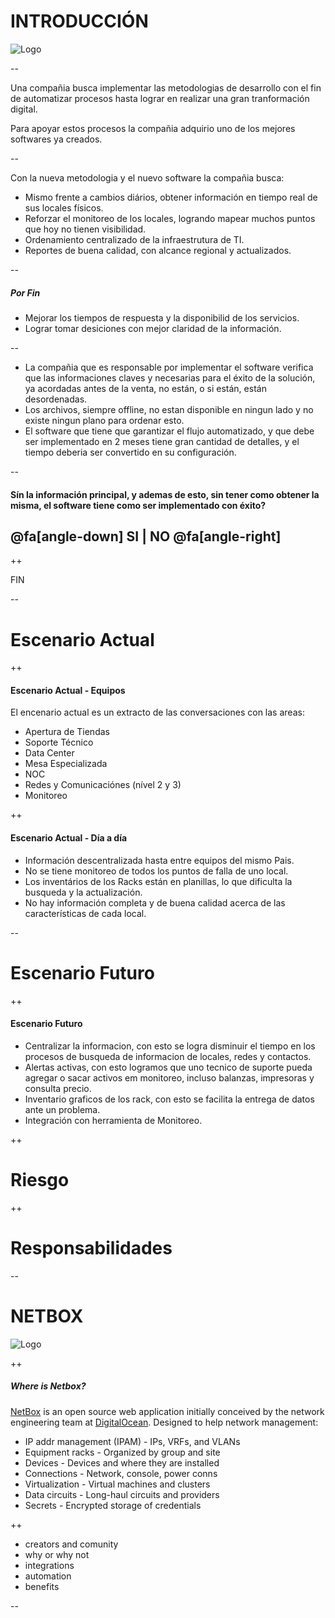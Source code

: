 
# INTRODUCCIÓN

![Logo](https://www.cencosud.com/cencosud/site/artic/20160119/imag/foto_0000000320160119163856.png)

--

Una compañia busca implementar las metodologias de desarrollo con el fin de automatizar procesos hasta lograr en realizar una gran tranformación digital.

Para apoyar estos procesos la compañia adquirio uno de los mejores softwares ya creados.

--

Con la nueva metodologia y el nuevo software la compañia busca:
* Mismo frente a cambios diários, obtener información en tiempo real de sus locales físicos.
* Reforzar el monitoreo de los locales, logrando mapear muchos puntos que hoy no tienen visibilidad.
* Ordenamiento centralizado de la infraestrutura de TI.
* Reportes de buena calidad, con alcance regional y actualizados.

--

##### Por Fin

* Mejorar los tiempos de respuesta y la disponibilid de los servicios.
* Lograr tomar desiciones con mejor claridad de la información.

--

* La compañia que es responsable por implementar el software verifica que las informaciones claves y necesarias para el éxito de la solución, ya acordadas antes de la venta, no están, o si están, están desordenadas.
* Los archivos, siempre offline, no estan disponible en ningun lado y no existe ningun plano para ordenar esto.
* El software que tiene que garantizar el flujo automatizado, y que debe ser implementado en 2 meses tiene gran cantidad de detalles, y el tiempo deberia ser convertido en su configuración.

--

#### Sín la información principal, y ademas de esto, sin tener como obtener la misma, el software tiene como ser implementado con éxito?

## @fa[angle-down] SI    |    NO @fa[angle-right]

++

FIN

--

# Escenario Actual

++

#### Escenario Actual - Equipos

El encenario actual es un extracto de las conversaciones con las areas:
* Apertura de Tiendas
* Soporte Técnico
* Data Center
* Mesa Especializada
* NOC
* Redes y Comunicaciónes (nível 2 y 3)
* Monitoreo

++

#### Escenario Actual - Día a día

* Información descentralizada hasta entre equipos del mismo Pais.
* No se tiene monitoreo de todos los puntos de falla de uno local.
* Los inventários de los Racks están en planillas, lo que dificulta la busqueda y la actualización.
* No hay información completa y de buena calidad acerca de las características de cada local.

--

# Escenario Futuro

++

#### Escenario Futuro

* Centralizar la informacion, con esto se logra disminuir el tiempo en los procesos de busqueda de informacion de locales, redes y contactos.
* Alertas activas, con esto logramos que uno tecnico de suporte pueda agregar o sacar activos em monitoreo, incluso balanzas, impresoras y consulta precio.
* Inventario graficos de los rack, con esto se facilita la entrega de datos ante un problema.
* Integración con herramienta de Monitoreo.

++

# Riesgo

++

# Responsabilidades

--

# NETBOX

![Logo](https://www.cencosud.com/cencosud/site/artic/20160119/imag/foto_0000000320160119163856.png)

++

##### Where is Netbox?

[NetBox](https://netbox.readthedocs.io/en/latest/) is an open source web application initially conceived by the network engineering team at [DigitalOcean](https://www.digitalocean.com/). Designed to help network management:

* IP addr management (IPAM) - IPs, VRFs, and VLANs
* Equipment racks - Organized by group and site
* Devices - Devices and where they are installed
* Connections - Network, console, power conns
* Virtualization - Virtual machines and clusters
* Data circuits - Long-haul circuits and providers
* Secrets - Encrypted storage of credentials

++

* creators and comunity
* why or why not
* integrations
* automation
* benefits

--

